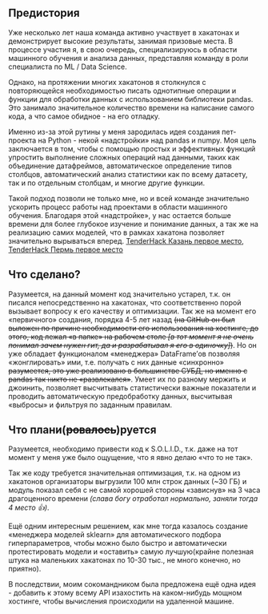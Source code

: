 ## Предистория

Уже несколько лет наша команда активно участвует в хакатонах и демонстрирует высокие результаты, занимая призовые места. В процессе участия я, в свою очередь, специализируюсь в области машинного обучения и анализа данных, представляя команду в роли специалиста по ML / Data Science.

Однако, на протяжении многих хакатонов я столкнулся с повторяющейся необходимостью писать однотипные операции и функции для обработки данных с использованием библиотеки pandas. Это занимало значительное количество времени на написание самого кода, а что самое обидное - на его отладку.

Именно из-за этой рутины у меня зародилась идея создания пет-проекта на Python - некой «надстройки» над pandas и numpy. Моя цель заключается в том, чтобы с помощью простых и эффективных функций упростить выполнение сложных операций над данными, таких как объединение датафреймов, автоматическое определение типов столбцов, автоматический анализ статистики как по всему датасету, так и по отдельным столбцам, и многие другие функции.

Такой подход позволи не только мне, но и всей команде значительно ускорить процесс работы над проектами в области машинного обучения. Благодаря этой  «надстройке», у нас остается больше времени для более глубокое изучение и понимание данных, а так же на реализацию самих моделей, что в рамках хакатона позволяет значительно вырываться вперед. [TenderHack Казань первое место](https://tenderhack.ru/samara), [TenderHack Пермь первое место](https://tenderhack.ru/perm)

## Что сделано?

Разумеется, на данный момент код значительно устарел, т.к. он писался непосредственно на хакатонах, что соответственно порой вызывает вопросу к его качеству и оптимизации. Так же на момент его «первичного» создания, порядка 4-5 лет назад ~~(на GitHub он был выложен по причине необходимости его использования на хостинге, до этого, код лежал «в папке» на рабочем столе _[в тот момент я не очень понимал зачем нужен гит, да и разрабатывал я его в одиночку]_)~~. Но он уже обладает функционалом «менеджера» DataFrame’ов позволяя «жонглировать» ими, т.е. получать с них данные «синхронно» ~~разумеется, это уже реализовано в большинстве СУБД, но именно с pandas так никто не «развлекался»~~. Умеет их по разному мержить и джоинить, позволяет высчитывать статистически важные показатели и проводить автоматическую предобработку данных, высчитывая «выбросы» и фильтруя по заданным правилам. 

## Что плани(~~ровалось~~)руется

Разумеется, необходимо привести код к S.O.L.I.D., т.к. даже на тот момент у меня уже было ощущение, что я явно делаю «что то не так». 

Так же коду требуется значительная оптимизация, т.к. на одном из хакатонов организаторы выгрузили 100 млн строк данных (~30 ГБ) и модуль показал себя с не самой хорошей стороны «зависнув» на 3 часа драгоценного времени _(слава богу отработал нормально, заняли тогда 4 место :+1:)_. 

Ещё одним интересным решением, как мне тогда казалось создание «менеджера моделей sklearn» для автоматического подбора гиперпараметров, чтобы можно было быстро и автоматически  протестировать модели и «оставить» самую лучшую(крайне полезная штука на маленьких хакатонах по 10-30 тыс., не много конечно, но приятно). 

В последствии, моим сокомандником была предложена ещё одна идея - добавить к этому всему API изахостить на каком-нибудь мощном хостинге, чтобы вычисления происходили на удаленной машине.
